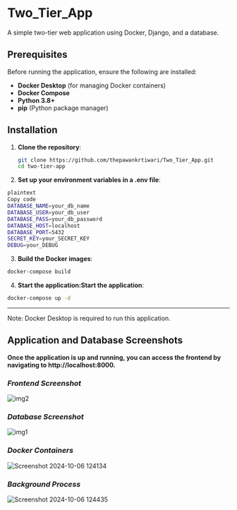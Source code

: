 # Two_Tier_App

A simple two-tier web application using Docker, Django, and a database.

## Prerequisites

Before running the application, ensure the following are installed:

- **Docker Desktop** (for managing Docker containers)
- **Docker Compose**
- **Python 3.8+**
- **pip** (Python package manager)

## Installation

1. **Clone the repository**:

   ```bash
   git clone https://github.com/thepawankrtiwari/Two_Tier_App.git
   cd two-tier-app
   
2. **Set up your environment variables in a .env file**:

  ```bash  
  plaintext
  Copy code
  DATABASE_NAME=your_db_name
  DATABASE_USER=your_db_user
  DATABASE_PASS=your_db_password
  DATABASE_HOST=localhost
  DATABASE_PORT=5432
  SECRET_KEY=your_SECRET_KEY
  DEBUG=your_DEBUG
  ```

3. **Build the Docker images**:

```bash
docker-compose build
```
4. **Start the application:Start the application**:

```bash 
docker-compose up -d
```
---
Note: Docker Desktop is required to run this application.


## Application and Database Screenshots
**Once the application is up and running, you can access the frontend by navigating to http://localhost:8000.**

### _Frontend Screenshot_
![img2](https://github.com/user-attachments/assets/4da73e52-0083-49ea-937c-d428c4458190)


### _Database Screenshot_
![img1](https://github.com/user-attachments/assets/13b9f8b8-6ea7-45b4-975d-3a909fe2501b)


### _Docker Containers_
![Screenshot 2024-10-06 124134](https://github.com/user-attachments/assets/b2758e01-415e-4787-9afe-c72ac37ec3cc)

### _Background Process_
![Screenshot 2024-10-06 124435](https://github.com/user-attachments/assets/e62a314a-8318-48fc-b879-8794d6e11181)
